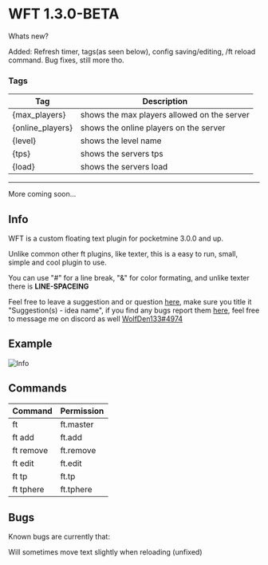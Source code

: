 # WFT 1.3.0-BETA

Whats new? 

Added: 
  Refresh timer, tags(as seen below), config saving/editing, /ft reload command.
  Bug fixes, still more tho.
  
  ### Tags
  Tag|Description
  -|-
  {max_players}|shows the max players allowed on the server
  {online_players}|shows the online players on the server
  {level}|shows the level name
  {tps}|shows the servers tps
  {load}|shows the servers load
  --------
  More coming soon...
  
## Info
WFT is a custom floating text plugin for pocketmine 3.0.0 and up.

Unlike common other ft plugins, like texter, this is a easy to run, small, simple and cool plugin to use.

You can use "#" for a line break, "&" for color formating, and unlike texter there is __LINE-SPACEING__

Feel free to leave a suggestion and or question [here](https://github.com/WolfDen133/WFT/discussions), make sure you title it "Suggestion(s) - idea name",
if you find any bugs report them [here](https://github.com/WolfDen133/WFT/issues),
feel free to message me on discord as well [WolfDen133#4974](https://dsc.bio/WolfDen133)

## Example
![Info](https://i.imgur.com/7UZQGWR.png)

## Commands

Command | Permission
---------|----------
ft|ft.master
ft add|ft.add
ft remove|ft.remove
ft edit|ft.edit
ft tp|ft.tp
ft tphere|ft.tphere

## Bugs
Known bugs are currently that:
  
  Will sometimes move text slightly when reloading (unfixed)
